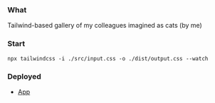 ### What
Tailwind-based gallery of my colleagues imagined as cats (by me)

### Start

```
npx tailwindcss -i ./src/input.css -o ./dist/output.css --watch
```

### Deployed

- [App](https://bookmate-in-cats.vercel.app/)

